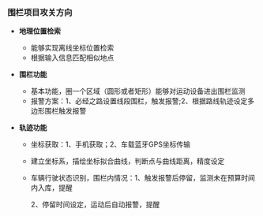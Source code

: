 ### 围栏项目攻关方向

* **地理位置检索**

  * 能够实现离线坐标位置检索
  * 根据输入信息匹配相似地点

* **围栏功能**

  * 基本功能，圈一个区域（圆形或者矩形）能够对运动设备进出围栏监测
  * 报警方案：1、必经之路设置线段围栏，触发报警;2、根据路线轨迹设定多边形围栏触发报警

* **轨迹功能**

  * 坐标获取：1、手机获取；2、车载蓝牙GPS坐标传输

  * 建立坐标系，描绘坐标拟合曲线，判断点与曲线距离，精度设定

  * 车辆行驶状态识别，围栏内情况：1、触发报警后停留，监测未在预算时间内入库，提醒

    2、停留时间设定，运动后自动报警，提醒 



